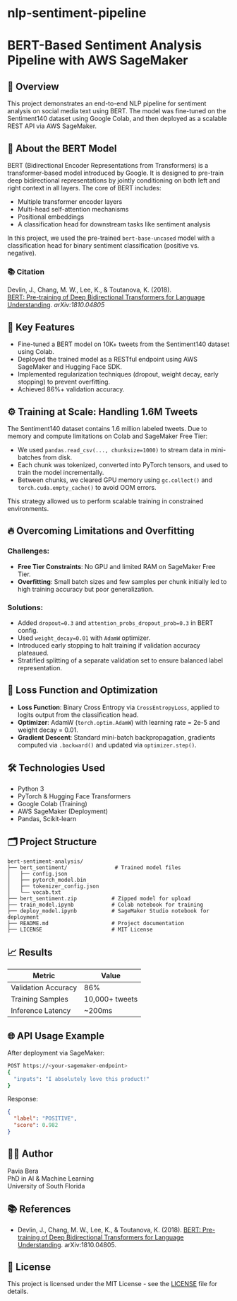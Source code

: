 # nlp-sentiment-pipeline
# BERT-Based Sentiment Analysis Pipeline with AWS SageMaker

## 🚀 Overview
This project demonstrates an end-to-end NLP pipeline for sentiment analysis on social media text using BERT. The model was fine-tuned on the Sentiment140 dataset using Google Colab, and then deployed as a scalable REST API via AWS SageMaker.

## 🤖 About the BERT Model
BERT (Bidirectional Encoder Representations from Transformers) is a transformer-based model introduced by Google. It is designed to pre-train deep bidirectional representations by jointly conditioning on both left and right context in all layers. The core of BERT includes:
- Multiple transformer encoder layers
- Multi-head self-attention mechanisms
- Positional embeddings
- A classification head for downstream tasks like sentiment analysis

In this project, we used the pre-trained `bert-base-uncased` model with a classification head for binary sentiment classification (positive vs. negative).


### 📚 Citation

Devlin, J., Chang, M. W., Lee, K., & Toutanova, K. (2018).  
[BERT: Pre-training of Deep Bidirectional Transformers for Language Understanding](https://arxiv.org/abs/1810.04805). *arXiv:1810.04805*

## 📌 Key Features
- Fine-tuned a BERT model on 10K+ tweets from the Sentiment140 dataset using Colab.
- Deployed the trained model as a RESTful endpoint using AWS SageMaker and Hugging Face SDK.
- Implemented regularization techniques (dropout, weight decay, early stopping) to prevent overfitting.
- Achieved 86%+ validation accuracy.

## ⚙️ Training at Scale: Handling 1.6M Tweets
The Sentiment140 dataset contains 1.6 million labeled tweets. Due to memory and compute limitations on Colab and SageMaker Free Tier:
- We used `pandas.read_csv(..., chunksize=1000)` to stream data in mini-batches from disk.
- Each chunk was tokenized, converted into PyTorch tensors, and used to train the model incrementally.
- Between chunks, we cleared GPU memory using `gc.collect()` and `torch.cuda.empty_cache()` to avoid OOM errors.

This strategy allowed us to perform scalable training in constrained environments.

## 🔥 Overcoming Limitations and Overfitting
### Challenges:
- **Free Tier Constraints**: No GPU and limited RAM on SageMaker Free Tier.
- **Overfitting**: Small batch sizes and few samples per chunk initially led to high training accuracy but poor generalization.

### Solutions:
- Added `dropout=0.3` and `attention_probs_dropout_prob=0.3` in BERT config.
- Used `weight_decay=0.01` with `AdamW` optimizer.
- Introduced early stopping to halt training if validation accuracy plateaued.
- Stratified splitting of a separate validation set to ensure balanced label representation.

## 🔬 Loss Function and Optimization
- **Loss Function**: Binary Cross Entropy via `CrossEntropyLoss`, applied to logits output from the classification head.
- **Optimizer**: AdamW (`torch.optim.AdamW`) with learning rate = 2e-5 and weight decay = 0.01.
- **Gradient Descent**: Standard mini-batch backpropagation, gradients computed via `.backward()` and updated via `optimizer.step()`.

## 🛠️ Technologies Used
- Python 3
- PyTorch & Hugging Face Transformers
- Google Colab (Training)
- AWS SageMaker (Deployment)
- Pandas, Scikit-learn

## 🗂️ Project Structure
```
bert-sentiment-analysis/
├── bert_sentiment/               # Trained model files
│   ├── config.json
│   ├── pytorch_model.bin
│   ├── tokenizer_config.json
│   └── vocab.txt
├── bert_sentiment.zip           # Zipped model for upload
├── train_model.ipynb            # Colab notebook for training
├── deploy_model.ipynb           # SageMaker Studio notebook for deployment
├── README.md                    # Project documentation
├── LICENSE                      # MIT License
```

## 📈 Results
| Metric               | Value        |
|----------------------|--------------|
| Validation Accuracy  | 86%          |
| Training Samples     | 10,000+ tweets |
| Inference Latency    | ~200ms       |

## 🌐 API Usage Example
After deployment via SageMaker:
```bash
POST https://<your-sagemaker-endpoint>
{
  "inputs": "I absolutely love this product!"
}
```
Response:
```json
{
  "label": "POSITIVE",
  "score": 0.982
}
```

## 👨‍💻 Author
Pavia Bera  
PhD in AI & Machine Learning  
University of South Florida



## 📚 References
- Devlin, J., Chang, M. W., Lee, K., & Toutanova, K. (2018). [BERT: Pre-training of Deep Bidirectional Transformers for Language Understanding](https://arxiv.org/abs/1810.04805). arXiv:1810.04805.


## 📄 License
This project is licensed under the MIT License - see the [LICENSE](LICENSE) file for details.

